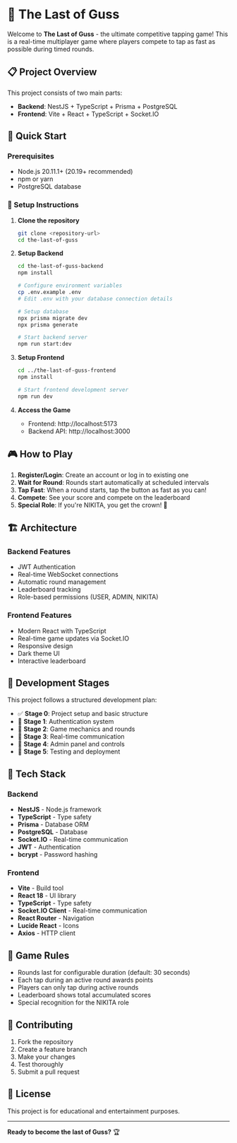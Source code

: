 # 🎯 The Last of Guss

Welcome to **The Last of Guss** - the ultimate competitive tapping game! This is a real-time multiplayer game where players compete to tap as fast as possible during timed rounds.

## 📋 Project Overview

This project consists of two main parts:

- **Backend**: NestJS + TypeScript + Prisma + PostgreSQL
- **Frontend**: Vite + React + TypeScript + Socket.IO

## 🚀 Quick Start

### Prerequisites

- Node.js 20.11.1+ (20.19+ recommended)
- npm or yarn
- PostgreSQL database

### 🔧 Setup Instructions

1. **Clone the repository**

   ```bash
   git clone <repository-url>
   cd the-last-of-guss
   ```

2. **Setup Backend**

   ```bash
   cd the-last-of-guss-backend
   npm install

   # Configure environment variables
   cp .env.example .env
   # Edit .env with your database connection details

   # Setup database
   npx prisma migrate dev
   npx prisma generate

   # Start backend server
   npm run start:dev
   ```

3. **Setup Frontend**

   ```bash
   cd ../the-last-of-guss-frontend
   npm install

   # Start frontend development server
   npm run dev
   ```

4. **Access the Game**
   - Frontend: http://localhost:5173
   - Backend API: http://localhost:3000

## 🎮 How to Play

1. **Register/Login**: Create an account or log in to existing one
2. **Wait for Round**: Rounds start automatically at scheduled intervals
3. **Tap Fast**: When a round starts, tap the button as fast as you can!
4. **Compete**: See your score and compete on the leaderboard
5. **Special Role**: If you're NIKITA, you get the crown! 👑

## 🏗️ Architecture

### Backend Features

- JWT Authentication
- Real-time WebSocket connections
- Automatic round management
- Leaderboard tracking
- Role-based permissions (USER, ADMIN, NIKITA)

### Frontend Features

- Modern React with TypeScript
- Real-time game updates via Socket.IO
- Responsive design
- Dark theme UI
- Interactive leaderboard

## 🔄 Development Stages

This project follows a structured development plan:

- ✅ **Stage 0**: Project setup and basic structure
- 🚧 **Stage 1**: Authentication system
- 🚧 **Stage 2**: Game mechanics and rounds
- 🚧 **Stage 3**: Real-time communication
- 🚧 **Stage 4**: Admin panel and controls
- 🚧 **Stage 5**: Testing and deployment

## 📱 Tech Stack

### Backend

- **NestJS** - Node.js framework
- **TypeScript** - Type safety
- **Prisma** - Database ORM
- **PostgreSQL** - Database
- **Socket.IO** - Real-time communication
- **JWT** - Authentication
- **bcrypt** - Password hashing

### Frontend

- **Vite** - Build tool
- **React 18** - UI library
- **TypeScript** - Type safety
- **Socket.IO Client** - Real-time communication
- **React Router** - Navigation
- **Lucide React** - Icons
- **Axios** - HTTP client

## 🎯 Game Rules

- Rounds last for configurable duration (default: 30 seconds)
- Each tap during an active round awards points
- Players can only tap during active rounds
- Leaderboard shows total accumulated scores
- Special recognition for the NIKITA role

## 🤝 Contributing

1. Fork the repository
2. Create a feature branch
3. Make your changes
4. Test thoroughly
5. Submit a pull request

## 📄 License

This project is for educational and entertainment purposes.

---

**Ready to become the last of Guss?** 🏆
